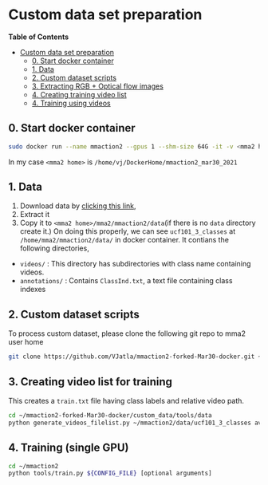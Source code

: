 # Custom data set preparation
<!-- markdown-toc start - Don't edit this section. Run M-x markdown-toc-refresh-toc -->
**Table of Contents**

- [Custom data set preparation](#custom-data-set-preparation)
    - [0. Start docker container](#0-start-docker-container)
    - [1. Data](#1-data)
    - [2. Custom dataset scripts](#2-custom-dataset-scripts)
    - [3. Extracting RGB + Optical flow images](#3-extracting-rgb--optical-flow-images)
    - [4. Creating training video list](#4-creating-training-video-list)
    - [4. Training using videos](#4-training-using-videos)

<!-- markdown-toc end -->
## 0. Start docker container
```bash
sudo docker run --name mmaction2 --gpus 1 --shm-size 64G -it -v <mma2 home>:/home venkatesh369/mmaction2_mar30_2021:light2
```
In my case `<mma2 home>` is `/home/vj/DockerHome/mmaction2_mar30_2021`
## 1. Data
1. Download data by [clicking this link](https://www.dropbox.com/s/j8a9bj7jmnorgzj/ucf101_3_classes.tar.gz?dl=0),
2. Extract it
3. Copy it to `<mma2 home>/mma2/mmaction2/data`(if there is no `data` directory create it.)
On doing this properly, we can see `ucf101_3_classes` at `/home/mma2/mmaction2/data/` in docker container. It
contians the following directories,
- `videos/`			: This directory has subdirectories with class name containing videos.
- `annotations/`	: Contains `ClassInd.txt`, a text file containing class indexes
## 2. Custom dataset scripts
To process custom dataset, please clone the following git repo to mma2 user home
```bash
git clone https://github.com/VJatla/mmaction2-forked-Mar30-docker.git ~/mmaction2-forked-Mar30-docker
```
## 3. Creating video list for training
This creates a `train.txt` file having class labels and relative video path.
```bash
cd ~/mmaction2-forked-Mar30-docker/custom_data/tools/data
python generate_videos_filelist.py ~/mmaction2/data/ucf101_3_classes avi ~/mmaction2/data/ucf101_3_classes/train.txt
```
## 4. Training (single GPU)
```bash
cd ~/mmaction2
python tools/train.py ${CONFIG_FILE} [optional arguments]
```
